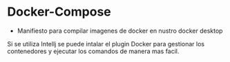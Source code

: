 # Docker-Compose
* Manifiesto para compilar imagenes de docker en nustro docker desktop

Si se utiliza Intellj se puede intalar el plugin Docker para gestionar los contenedores y ejecutar los comandos de manera mas facil.



